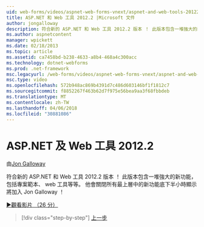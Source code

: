 ```yaml
---
uid: web-forms/videos/aspnet-web-forms-vnext/aspnet-and-web-tools-20122
title: ASP.NET 和 Web 工具 2012.2 |Microsoft 文件
author: jongalloway
description: 符合新的 ASP.NET 和 Web 工具 2012.2 版本 ！ 此版本包含一堆強大的新功能，包括專案範本、 web 工具等等。 羅...
ms.author: aspnetcontent
manager: wpickett
ms.date: 02/18/2013
ms.topic: article
ms.assetid: ca7458bd-b238-4633-a8b4-468a4c300acc
ms.technology: dotnet-webforms
ms.prod: .net-framework
msc.legacyurl: /web-forms/videos/aspnet-web-forms-vnext/aspnet-and-web-tools-20122
msc.type: video
ms.openlocfilehash: 572b948ac869b4391d7c486d603146bf1f1812c7
ms.sourcegitcommit: f8852267f463b62d7f975e56bea9aa3f68fbbdeb
ms.translationtype: MT
ms.contentlocale: zh-TW
ms.lasthandoff: 04/06/2018
ms.locfileid: "30881086"
---
```

<a name="aspnet-and-web-tools-20122"></a>ASP.NET 及 Web 工具 2012.2
====================
由[Jon Galloway](https://github.com/jongalloway)

符合新的 ASP.NET 和 Web 工具 2012.2 版本 ！ 此版本包含一堆強大的新功能，包括專案範本、 web 工具等等。 他會關閉所有最上層中的新功能底下半小時顯示將加入 Jon Galloway ！

[&#9654;觀看影片 （26 分）](https://channel9.msdn.com/Blogs/ASP-NET-Site-Videos/aspnet-and-web-tools-20122)

> [!div class="step-by-step"]
> [上一步](getting-started-with-the-next-version-of-aspnet.md)
